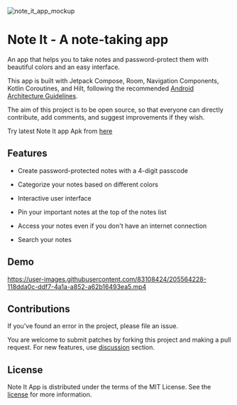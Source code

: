 ![note_it_app_mockup](https://user-images.githubusercontent.com/83108424/205505348-d7a5ffcc-a402-4e23-8f4d-b6ee3de801a2.png)

# Note It - A note-taking app

An app that helps you to take notes and password-protect them with beautiful colors and an easy interface.

This app is built with Jetpack Compose, Room, Navigation Components, Kotlin Coroutines, and Hilt, following the recommended [Android Architecture Guidelines](https://developer.android.com/topic/architecture).

The aim of this project is to be open source, so that everyone can directly contribute, add comments, and suggest improvements if they wish.

Try latest Note It app Apk from [here](https://github.com/shivam-gupta007/Note-It/releases/tag/v1.0.0)

## Features
- Create password-protected notes with a 4-digit passcode

- Categorize your notes based on different colors

- Interactive user interface

- Pin your important notes at the top of the notes list

- Access your notes even if you don't have an internet connection

- Search your notes 

## Demo

https://user-images.githubusercontent.com/83108424/205564228-118dda0c-ddf7-4a1a-a852-a62b16493ea5.mp4

## Contributions

If you've found an error in the project, please file an issue.

You are welcome to submit patches by forking this project and making a pull request.
For new features, use [discussion]() section.

## License

Note It App is distributed under the terms of the MIT License. See the [license]() for more information.


